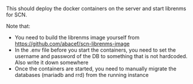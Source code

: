 This should deploy the docker containers on the server and start librenms for SCN.

Note that:
- You need to build the librenms image yourself from https://github.com/abacef/scn-librenms-image
- In the .env file before you start the containers, you need to set the username and password of the DB to something that is not hardcoded. Also write it down somewhere
- Once the containers are started, you need to manually migrate the databases (mariadb and rrd) from the running instance


